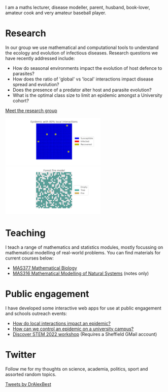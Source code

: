 I am a maths lecturer, disease modeller, parent, husband, book-lover, amateur cook and very amateur baseball player.

# Research

In our group we use mathematical and computational tools to understand the ecology and evolution of infectious diseases. Research questions we have recently addressed include:

* How do seasonal environments impact the evolution of host defence to parasites?
* How does the ratio of 'global' vs 'local' interactions impact disease spread and evolution?
* Does the presence of a predator alter host and parasite evolution?
* What is the optimal class size to limit an epidemic amongst a University cohort?

[Meet the research group](/people)

<p float="middle">
  <img src="docs/assets/spatial.gif" height="150" />
  <img src="docs/assets/forestfire.gif" height="150" /> 
</p>

# Teaching

I teach a range of mathematics and statistics modules, mostly focussing on mathematical modelling of real-world problems. You can find materials for current courses below:

* [MAS377 Mathematical Biology](/mas377/)
* [MAS316 Mathematical Modelling of Natural Systems](/mas316notes) (notes only)

# Public engagement

I have developed some interactive web apps for use at public engagement and schools outreach events:

* [How do local interactions impact an epidemic?](https://bit.ly/local_epi)
* [How can we control an epidemic on a university campus?](https://bit.ly/epi_uni_app)
* [Discover STEM 2022 workshop](https://colab.research.google.com/drive/1qwQCiG0zUrQxmKWLenDXY_QQGN4SL6gi#scrollTo=fQhNbobhg7QC) (Requires a Sheffield GMail account)

# Twitter

Follow me for my thoughts on science, academia, politics, sport and assorted random topics.

<a class="twitter-timeline" href="https://twitter.com/DrAlexBest?ref_src=twsrc%5Etfw">Tweets by DrAlexBest</a> <script async src="https://platform.twitter.com/widgets.js" charset="utf-8"></script> 
